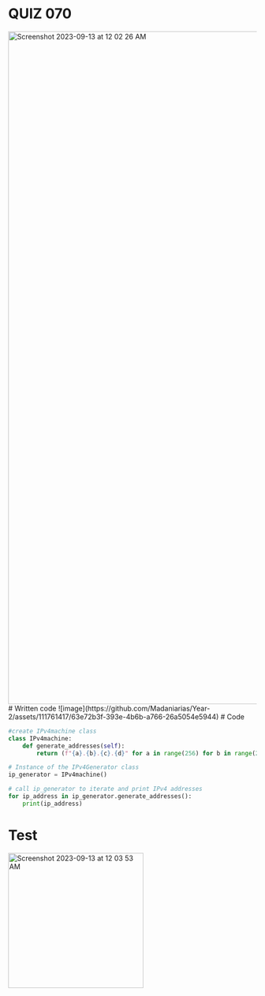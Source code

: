 # QUIZ 070
<img width="1365" alt="Screenshot 2023-09-13 at 12 02 26 AM" src="https://github.com/Madaniarias/Year-2/assets/111761417/d9ead158-2e37-4e9d-b5f2-9ed1b99bfaf0">
# Written code
![image](https://github.com/Madaniarias/Year-2/assets/111761417/63e72b3f-393e-4b6b-a766-26a5054e5944)
# Code

```.py
#create IPv4machine class
class IPv4machine:
    def generate_addresses(self):
        return (f"{a}.{b}.{c}.{d}" for a in range(256) for b in range(256) for c in range(256) for d in range(256))

# Instance of the IPv4Generator class
ip_generator = IPv4machine()

# call ip_generator to iterate and print IPv4 addresses
for ip_address in ip_generator.generate_addresses():
    print(ip_address)
```

# Test

<img width="274" alt="Screenshot 2023-09-13 at 12 03 53 AM" src="https://github.com/Madaniarias/Year-2/assets/111761417/b34285b2-66f3-4d3e-a762-8c98fd34c8f9">

